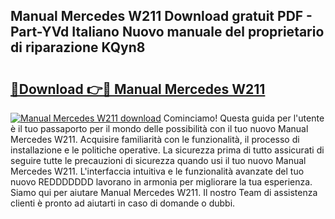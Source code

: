 ## Manual Mercedes W211 Download gratuit PDF - Part-YVd Italiano Nuovo manuale del proprietario di riparazione KQyn8

# <h2><a href="http://dfgagj.blite.top/?on=Manual+Mercedes+W211">🔗Download 👉🔴 Manual Mercedes W211</a></h2>

[![Manual Mercedes W211 download](https://i.imgur.com/lujVjoI.png)](http://dfgagj.blite.top/?on=Manual+Mercedes+W211)
Cominciamo! Questa guida per l'utente è il tuo passaporto per il mondo delle possibilità con il tuo nuovo Manual Mercedes W211. Acquisire familiarità con le funzionalità, il processo di installazione e le politiche operative. La sicurezza prima di tutto assicurati di seguire tutte le precauzioni di sicurezza quando usi il tuo nuovo Manual Mercedes W211. L'interfaccia intuitiva e le funzionalità avanzate del tuo nuovo REDDDDDDD lavorano in armonia per migliorare la tua esperienza. Siamo qui per aiutare Manual Mercedes W211. Il nostro Team di assistenza clienti è pronto ad aiutarti in caso di domande o dubbi.
